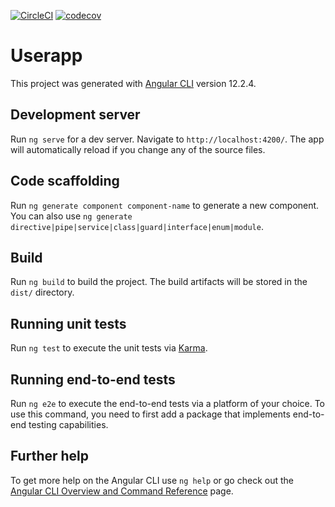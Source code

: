 [![CircleCI](https://circleci.com/gh/fahlstrm/pattern-customerapp/tree/master.svg?style=svg)](https://circleci.com/gh/fahlstrm/pattern-customerapp/tree/master) [![codecov](https://codecov.io/gh/fahlstrm/pattern-customerapp/branch/master/graph/badge.svg?token=ZX8X4JFRRW)](https://codecov.io/gh/fahlstrm/pattern-customerapp)

# Userapp

This project was generated with [Angular CLI](https://github.com/angular/angular-cli) version 12.2.4.

## Development server

Run `ng serve` for a dev server. Navigate to `http://localhost:4200/`. The app will automatically reload if you change any of the source files.

## Code scaffolding

Run `ng generate component component-name` to generate a new component. You can also use `ng generate directive|pipe|service|class|guard|interface|enum|module`.

## Build

Run `ng build` to build the project. The build artifacts will be stored in the `dist/` directory.

## Running unit tests

Run `ng test` to execute the unit tests via [Karma](https://karma-runner.github.io).

## Running end-to-end tests

Run `ng e2e` to execute the end-to-end tests via a platform of your choice. To use this command, you need to first add a package that implements end-to-end testing capabilities.

## Further help

To get more help on the Angular CLI use `ng help` or go check out the [Angular CLI Overview and Command Reference](https://angular.io/cli) page.
